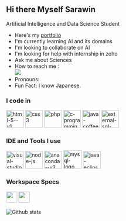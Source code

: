 ## Hi there  Myself Sarawin

Artificial Intelligence and Data Science Student

- Here's my [portfolio](https://sarawin.web.app/)
- I'm currently learning AI and its domains
- I'm looking to collaborate on AI
- I'm looking for help with internship in zoho
- Ask me about Sciences
- How to reach me :
  <br />   [<img src="https://img.shields.io/badge/LinkedIn-0077B5?style=for-the-badge&logo=linkedin&logoColor=white" />](www.linkedin.com/in/connect-with-sarawin07)
- Pronouns:
- Fun Fact: I know Japanese.


 ### I code in
  <img width="48" height="48" src="https://img.icons8.com/color/48/html-5--v1.png" alt="html-5--v1"/> <img width="48" height="48" src="https://img.icons8.com/color/48/css3.png" alt="css3"/> <img width="48" height="48" src="https://img.icons8.com/papercut/60/php.png" alt="php"/> <img width="48" height="48" src="https://img.icons8.com/color/48/c-programming.png" alt="c-programming"/> <img width="48" height="48" src="https://img.icons8.com/color/48/java-coffee-cup-logo--v1.png" alt="java-coffee-cup-logo--v1"/> <img width="48" height="48" src="https://img.icons8.com/external-soft-fill-juicy-fish/60/external-sql-coding-and-development-soft-fill-soft-fill-juicy-fish.png" alt="external-sql-coding-and-development-soft-fill-soft-fill-juicy-fish"/>
  

  ### IDE and Tools I use
  <img width="48" height="48" src="https://img.icons8.com/color/48/visual-studio-code-2019.png" alt="visual-studio-code-2019"/> <img width="48" height="48" src="https://img.icons8.com/fluency/48/node-js.png" alt="node-js"/> <img width="48" height="48" src="https://img.icons8.com/fluency/48/anaconda--v2.png" alt="anaconda--v2"/> <img width="50" height="50" src="https://img.icons8.com/color/48/mysql-logo.png" alt="mysql-logo"/>  <img width="48" height="48" src="https://img.icons8.com/officexs/48/java-eclipse.png" alt="java-eclipse"/>
  
  ### Workspace Specs
  <img height="30" src="https://img.shields.io/badge/NVIDIA-GTX1650-76B900?style=for-the-badge&logo=nvidia&logoColor=white"/> <img height="30" src="https://img.shields.io/badge/Intel-core_i5-ED1C24?style=for-the-badge&logo=intel&logoColor=white"/> 


 
  ![Github stats](https://github-readme-activity-graph.vercel.app/graph?username=srksarawin&bg_color=000000&color=ffffff&line=00ff2a&point=ffffff&area=true&hide_border=true)



  
  
